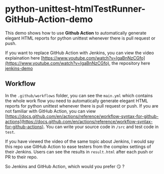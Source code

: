 # python-unittest-htmlTestRunner-GitHub-Action-demo

This demo shows how to use **Github Action** to automatically generate elegant HTML reports for python unittest whenever there is pull request or push.


If you want to replace GitHub Action with Jenkins, you can view the video explaination here [https://www.youtube.com/watch?v=IgaBnNzCGfo](https://www.youtube.com/watch?v=IgaBnNzCGfo), the repository here [jenkins-demo](https://github.com/Spycsh/python-unittest-htmlTestRunner-jenkins-demo)

## Workflow

In the `.github/workflows` folder, you can see the `main.yml` which contains the whole work flow you need to automatically generate elegant HTML reports for python unittest whenever there is pull request or push. If you are not familiar with GitHub Action,  you can view [https://docs.github.com/en/actions/reference/workflow-syntax-for-github-actions](https://docs.github.com/en/actions/reference/workflow-syntax-for-github-actions). You can write your source code in `/src` and test code in `test`.

If you have viewed the video of the same topic about Jenkins, I would say this repo use GitHub Action to ease testers from the complex settings of their Jenkins. Users can see the results in `result.html` after each push or PR to their repo. 

So Jenkins and GitHub Action, which would you prefer :smirk: ?
